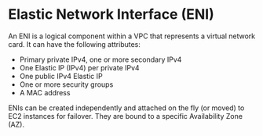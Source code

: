 # Elastic Network Interface (ENI)

An ENI is a logical component within a VPC that represents a virtual network card. It can have the following attributes:

- Primary private IPv4, one or more secondary IPv4
- One Elastic IP (IPv4) per private IPv4
- One public IPv4 Elastic IP
- One or more security groups
- A MAC address

ENIs can be created independently and attached on the fly (or moved) to EC2 instances for failover. They are bound to a specific Availability Zone (AZ).

